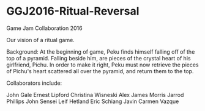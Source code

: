 # GGJ2016-Ritual-Reversal
Game Jam Collaboration 2016

Our vision of a ritual game.

Background: At the beginning of game, Peku finds himself falling off of the top of a pyramid. Falling beside him, are pieces of the crystal heart of his girlfriend, Pichu. In order to make it right, Peku must now retrieve the pieces of Pichu's heart scattered all over the pyramid, and return them to the top. 

Collaborators include:

John Gale
Ernest Lipford
Christina Wisneski
Alex 
James Morris
Jarrod Phillips
John Sensei
Leif Hetland
Eric Schiang
Javin
Carmen Vazque

